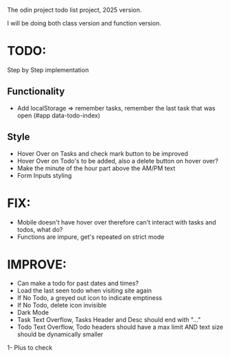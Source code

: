 The odin project todo list project, 2025 version.

I will be doing both class version and function version.

# TODO:

Step by Step implementation

## Functionality

- Add localStorage => remember tasks, remember the last task that was open (#app data-todo-index)

## Style

- Hover Over on Tasks and check mark button to be improved
- Hover Over on Todo's to be added, also a delete button on hover over?
- Make the minute of the hour part above the AM/PM text
- Form Inputs styling

# FIX:

- Mobile doesn't have hover over therefore can't interact with tasks and todos, what do?
- Functions are impure, get's repeated on strict mode

# IMPROVE:

- Can make a todo for past dates and times?
- Load the last seen todo when visiting site again
- If No Todo, a greyed out icon to indicate emptiness
- If No Todo, delete icon invisible
- Dark Mode
- Task Text Overflow, Tasks Header and Desc should end with "..."
- Todo Text Overflow, Todo headers should have a max limit AND text size should be dynamically smaller

1- Plus to check
